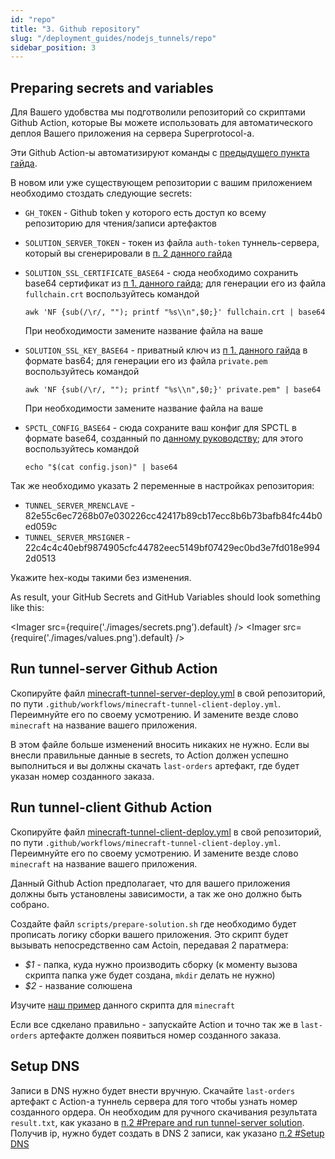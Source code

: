 ```yaml
---
id: "repo"
title: "3. Github repository"
slug: "/deployment_guides/nodejs_tunnels/repo"
sidebar_position: 3
---
```


## Preparing secrets and variables

Для Вашего удобвства мы подготволили репозиторий со скриптами Github Action, которые Вы можете использовать для автоматического деплоя Вашего приложения на сервера Superprotocol-а.

Эти Github Action-ы автоматизируют команды с [предыдущего пункта гайда](/developers/deployment_guides/nodejs_tunnels/manual_run).

В новом или уже существующем репозитории с вашим приложением необходимо стоздать следующие secrets:

* `GH_TOKEN` - Github token у которого есть доступ ко всему репозиторию для чтения/записи артефактов
* `SOLUTION_SERVER_TOKEN` - токен из файла `auth-token` туннель-сервера, который вы сгенерировали в [п. 2 данного гайда](/developers/deployment_guides/nodejs_tunnels/manual_run)
* `SOLUTION_SSL_CERTIFICATE_BASE64` - сюда необходимо сохранить base64 сертификат из [п 1. данного гайда](/developers/deployment_guides/nodejs_tunnels/setup); для генерации его из файла `fullchain.crt` воспользуйтесь командой

   ```
   awk 'NF {sub(/\r/, ""); printf "%s\\n",$0;}' fullchain.crt | base64
   ```
   При необходимости замените название файла на ваше

* `SOLUTION_SSL_KEY_BASE64` - приватный ключ из [п 1. данного гайда](/developers/deployment_guides/nodejs_tunnels/setup) в формате bas64; для генерации его из файла `private.pem` воспользуйтесь командой

   ```
   awk 'NF {sub(/\r/, ""); printf "%s\\n",$0;}' private.pem" | base64
   ```
   При необходимости замените название файла на ваше

* `SPCTL_CONFIG_BASE64` - сюда сохраните ваш конфиг для SPCTL в формате base64, созданный по [данному руководству](/developers/cli_guides/configuring); для этого воспользуйтесь командой
    ```
    echo "$(cat config.json)" | base64
    ```


Так же необходимо указать 2 переменные в настройках репозитория:

* `TUNNEL_SERVER_MRENCLAVE` - 82e55c6ec7268b07e030226cc42417b89cb17ecc8b6b73bafb84fc44b0ed059c
* `TUNNEL_SERVER_MRSIGNER` - 22c4c4c40ebf9874905cfc44782eec5149bf07429ec0bd3e7fd018e9942d0513

Укажите hex-коды такими без изменения.

As result, your GitHub Secrets and GitHub Variables should look something like this:

   <Imager src={require('./images/secrets.png').default} />
   <Imager src={require('./images/values.png').default} />


## Run tunnel-server Github Action

Скопируйте файл [minecraft-tunnel-server-deploy.yml](https://github.com/Super-Protocol/solutions/blob/main/.github/workflows/minecraft-tunnel-server-deploy.yml) в свой репозиторий, по пути `.github/workflows/minecraft-tunnel-client-deploy.yml`. Переимнуйте его по своему усмотрению. И замените везде слово `minecraft` на название вашего приложения.
 
В этом файле больше изменений вносить никаких не нужно. Если вы внесли правильные данные в secrets, то Action должен успешно выполниться и вы должны скачать `last-orders` артефакт, где будет указан номер созданного заказа.


## Run tunnel-client Github Action

Скопируйте файл [minecraft-tunnel-client-deploy.yml](https://github.com/Super-Protocol/solutions/blob/main/.github/workflows/minecraft-tunnel-client-deploy.yml) в свой репозиторий, по пути `.github/workflows/minecraft-tunnel-client-deploy.yml`. Переимнуйте его по своему усмотрению. И замените везде слово `minecraft` на название вашего приложения.

Данный Github Action предполагает, что для вашего приложения должны быть установлены зависимости, а так же оно должно быть собрано. 

Создайте файл `scripts/prepare-solution.sh` где необходимо будет прописать логику сборки вашего приложения. Это скрипт будет вызывать непосредственно сам Actoin, передавая 2 паратмера:
* _$1_ - папка, куда нужно производить сборку (к моменту вызова скрипта папка уже будет создана, `mkdir` делать не нужно)
* _$2_ - название солюшена

Изучите [наш пример](https://github.com/Super-Protocol/solutions/blob/main/Tunnel%20Client/minecraft/scripts/prepare-solution.sh) данного скрипта для `minecraft`


Если все сдкелано правильно - запускайте Action и точно так же в `last-orders` артефакте должен появиться номер созданного заказа.


## Setup DNS

Записи в DNS нужно будет внести вручную. Скачайте `last-orders` артефакт с Action-а туннель сервера для того чтобы узнать номер созданного ордера. Он необходим для ручного скачивания результата `result.txt`, как указано в [п.2 #Prepare and run tunnel-server solution](/developers/deployment_guides/nodejs_tunnels/manual_run#prepare-and-run-tunnel-server-solution). 
Получив ip, нужно будет создать в DNS 2 записи, как указано [п.2 #Setup DNS](http://localhost:3000/developers/deployment_guides/nodejs_tunnels/manual_run#setup-dns)

